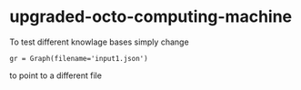 # upgraded-octo-computing-machine

To test different knowlage bases simply change 
```
gr = Graph(filename='input1.json')
``` 
to point to a different file
